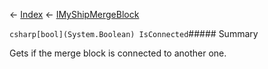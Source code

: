 ← [Index](Api-Index) ← [IMyShipMergeBlock](SpaceEngineers.Game.ModAPI.Ingame.IMyShipMergeBlock)

```csharp[bool](System.Boolean) IsConnected```##### Summary

Gets if the merge block is connected to another one.

